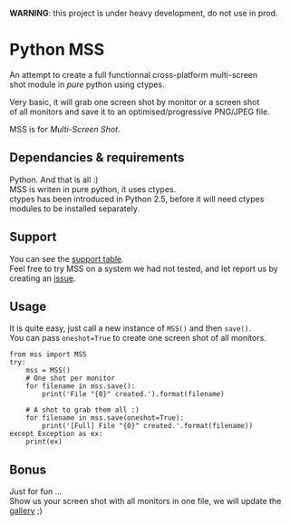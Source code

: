 **WARNING**: this project is under heavy development, do not use in prod.

Python MSS
===

An attempt to create a full functionnal cross-platform multi-screen  
shot module in _pure_ python using ctypes.

Very basic, it will grab one screen shot by monitor or a screen shot  
of all monitors and save it to an optimised/progressive PNG/JPEG file.

MSS is for *Multi-Screen Shot*.

Dependancies & requirements
---

Python. And that is all :)  
MSS is writen in pure python, it uses ctypes.  
ctypes has been introduced in Python 2.5, before it will need ctypes modules to be installed separately.

Support
---

You can see the [support table](https://tiger-222.fr/tout/python-mss/support.html).  
Feel free to try MSS on a system we had not tested, and let report us by creating an [issue](https://github.com/BoboTiG/python-mss/issues).

Usage
---

It is quite easy, just call a new instance of `MSS()` and then `save()`.  
You can pass `oneshot=True` to create one screen shot of all monitors.

    from mss import MSS
    try:
        mss = MSS()
        # One shot per monitor
        for filename in mss.save():
            print('File "{0}" created.').format(filename)
            
        # A shot to grab them all :)
        for filename in mss.save(oneshot=True):
            print('[Full] File "{0}" created.'.format(filename))
    except Exception as ex:
        print(ex)

Bonus
---

Just for fun ...  
Show us your screen shot with all monitors in one file, we will update the [gallery](https://tiger-222.fr/tout/python-mss/galerie/) ;)

